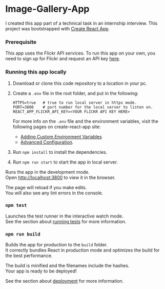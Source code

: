 # Image-Gallery-App

I created this app part of a technical task in an internship interview.
This project was bootstrapped with [Create React App](https://github.com/facebook/create-react-app).

### Prerequisite

This app uses the Flickr API services. To run this app on your own, you need to sign up for Flickr and request an API key [here](https://www.flickr.com/services/apps/create/).

### Running this app locally

1. Download or clone this code repository to a location in your pc.
2. Create a `.env` file in the root folder, and put in the following:

   ```text
   HTTPS=true   # true to run local server in https mode.
   PORT=3800    # port number for the local server to listen on.
   REACT_APP_FLICKR_API_KEY=<YOUR FLICKR API KEY HERE>
   ```

   For more info on the `.env` file and the environment variables, visit the following pages on create-react-app site:

   - [Adding Custom Environment Variables](https://create-react-app.dev/docs/adding-custom-environment-variables/)
   - [Advanced Configuration](https://create-react-app.dev/docs/advanced-configuration/).

3. Run `npm install` to install the dependencies.
4. Run `npm run start` to start the app in local server.

Runs the app in the development mode.<br />
Open [http://localhost:3800](http://localhost:3800) to view it in the browser.

The page will reload if you make edits.<br />
You will also see any lint errors in the console.

### `npm test`

Launches the test runner in the interactive watch mode.<br />
See the section about [running tests](https://facebook.github.io/create-react-app/docs/running-tests) for more information.

### `npm run build`

Builds the app for production to the `build` folder.<br />
It correctly bundles React in production mode and optimizes the build for the best performance.

The build is minified and the filenames include the hashes.<br />
Your app is ready to be deployed!

See the section about [deployment](https://facebook.github.io/create-react-app/docs/deployment) for more information.
